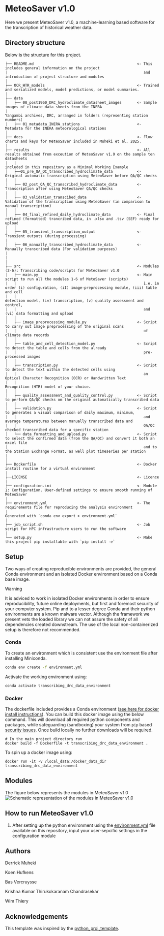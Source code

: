 # MeteoSaver v1.0

Here we present MeteoSaver v1.0, a machine-learning based software for the transcription of historical weather data.

## Directory structure

Below is the structure for this project.

```
├── README.md                                               <- This includes general information on the project
|                                                              and introduction of project structure and modules
|
├── OCR_HTR_models                                          <- Trained and serialized models, model predictions, or model summaries.
|                                                         
├── data
│   ├── 00_post1960_DRC_hydroclimate_datasheet_images       <- Sample images of climate data sheets from the INERA
|                                                              Yangambi archives, DRC, arranged in folders (representing station numbers)
|   ├── 01_metadata_INERA_stations                          <- Metadata for the INERA meteorological stations
│
├── docs                                                    <- Flow charts and keys for MeteoSaver included in Muheki et al. 2025.
|
├── results                                                 <- All results obtained from exceution of MeteoSaver v1.0 on the sample ten datasheets
|   |                                                          included in this repository as a Minimal Working Example                                                                                         
│   ├──01_pre_QA_QC_transcribed_hydroclimate_data           <- Original automatic transcription using MeteoSaver before QA/QC checks
|   |                                       
│   ├── 02_post_QA_QC_transcribed_hydroclimate_data         <- Transcription after using MeteoSaver QA/QC checks
|   |                                      
│   ├── 03_validation_transcibed_data                       <- Validation of the transcription using MeteoSaver (in comparison to manual transcription)
│   │
│   ├── 04_final_refined_daily_hydroclimate_data            <- Final refined (formatted) trancribed data, in .xlsx and .tsv (SEF) ready for upload
|   │
│   ├── 05_transient_transcription_output                   <- Transient outputs (during processing)
|
│   ├── 06_manually_transcribed_hydroclimate_data           <- Manually transcribed data (For validation purposes)
|
|
|                                       
├── src                                                     <- Modules (2-6): Transcribing code/scripts for MeteoSaver v1.0
│   ├── main.py                                             <- Main script to run all the modules 1-6 of MetoSaver (scripts)
|   |                                                          i.e. in order (i) configuration, (iI) image-preprocessing module, (iii) table and cell
|   |                                                          detection model, (iv) transcription, (v) quality assessment and control,
|   |                                                          and (vi) data formatting and upload
│   │
│   ├── image_preprocessing_module.py                       <- Script to carry out image preprocessing of the original scans
|   |                                                          of climate data records
│   │
│   ├── table_and_cell_detection_model.py                   <- Script to detect the table and cells from the already
|   |                                                          pre-processed images
│   │
│   ├── transcription.py                                    <- Script to detect the text within the detected cells using
|   |                                                          an Optical Character Recognition (OCR) or Handwritten Text
|   |                                                          Recognition (HTR) model of your choice.
|   │
│   ├── quality_assessment_and_quality_control.py           <- Script to perform QA/QC checks on the original automatically transcribed data
|   |                                       
│   ├── validation.py                                       <- Script to generates a visual comparison of daily maximum, minimum,
|   |                                                          and average temperatures between manually transcribed data and
|   |                                                          QA/QC checked transcribed data for a specific station
│   └── data_formatting_and_upload.py                       <- Script to select the confirmed data (from the QA/QC) and convert it both an excel file 
|                                                              and to the Station Exchange Format, as well plot timeseries per station
|   
│
├── Dockerfile                                              <- Docker install routine for a virtual environment
|
├──LICENSE                                                  <- Licence
|
├── configuration.ini                                       <- Module 1: Configuration. User-defined settings to ensure smooth running of MeteoSaver
|
├── environment.yml                                         <- The requirements file for reproducing the analysis environment
|                                                              Generated with `conda env export > environment.yml`
|
├── job_script.sh                                           <- Job script for HPC infrastructure users to run the software
|
└── setup.py                                                <- Make this project pip installable with `pip install -e` 

```

## Setup

Two ways of creating reproducible environments are provided, the general Conda environment and an isolated Docker environment based on a Conda base image.

> [!WARNING]
> It is adviced to work in isolated Docker environments in order to ensure reproducibility, future online deployments, but first and foremost security of your computer system. Pip and to a lesser degree Conda and their python environments are a known malware vector. Although the framework we present vets the loaded library we can not assure the safety of all dependencies created downstream. The use of the local non-containerized setup is therefore not recommended.

### Conda

To create an environment which is consistent use the environment file after installing Miniconda.

```bash
conda env create -f environment.yml
```

Activate the working environment using:

```bash
conda activate transcribing_drc_data_environment
```

### Docker

The dockerfile included provides a Conda environment ([see here for docker install instructions](https://docs.docker.com/engine/install/)).
You can build this docker image using the below command. This will download all required
python components and packages, while safeguarding (sandboxing) your system
from `pip` based [security issues](https://www.bleepingcomputer.com/news/security/pypi-suspends-new-user-registration-to-block-malware-campaign/). Once build locally no further downloads 
will be required.

```
# In the main project directory run
docker build -f Dockerfile -t transcribing_drc_data_environment .
```

To spin up a docker image using:

```
docker run -it -v /local_data:/docker_data_dir transcribing_drc_data_environment
```

## Modules
The figure below represents the modules in MeteoSaver v1.0
![Schematic representation of the modules in MeteoSaver v1.0](https://raw.githubusercontent.com/VUB-HYDR/MeteoSaver/522d6213c9db5cf03e1ba9976ad4bb43d6534aec/docs/Schematic%20representation%20of%20the%20modules%20in%20MeteoSaver%20v1.0.png)


## How to run MeteoSaver v1.0 
1. After setting up the python environment using the [environment.yml](https://github.com/VUB-HYDR/MeteoSaver/blob/5b775a3047a38b86836bfdc24718ee2064756400/environment.yml) file available on this repository, input your user-sepcific settings in the configuration module

## Authors
Derrick Muheki

Koen Hufkens

Bas Vercruysse

Krishna Kumar Thirukokaranam Chandrasekar

Wim Thiery


## Acknowledgements

This template was inspired by the [python_proj_template](https://github.com/pepaaran/python_proj_template).
